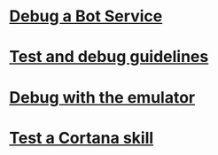 # [Debug a Bot Service](../bot-service-debug-bot.md)
# [Test and debug guidelines](../v4sdk/bot-builder-testing-debugging.md)
# [Debug with the emulator](../bot-service-debug-emulator.md)
# [Test a Cortana skill](../bot-service-debug-cortana-skill.md)